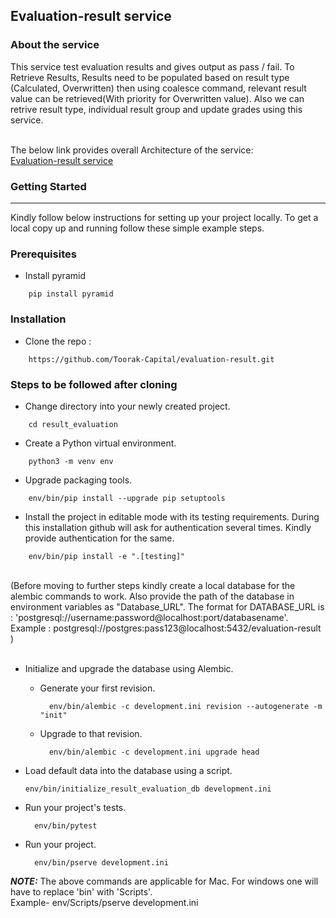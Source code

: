 ## Evaluation-result service

### About the service

This service test evaluation results and gives output as pass / fail. To Retrieve Results, Results need to be populated based on result type (Calculated, Overwritten) then using coalesce command, relevant result value can be retrieved(With priority for Overwritten value).
Also we can retrive result type, individual result group and update grades using this service.
<br />
<br />


The below link provides overall Architecture of the service:<br />
[Evaluation-result service](https://toorakcapital.atlassian.net/wiki/spaces/PA/pages/234586413/Evaluation+Results)


### Getting Started
---------------
Kindly follow below instructions for setting up your project locally. To get a local copy up and running follow these simple example steps.

### Prerequisites

- Install pyramid
```
    pip install pyramid
```

### Installation
- Clone the repo :
```
    https://github.com/Toorak-Capital/evaluation-result.git
```

### Steps to be followed after cloning

- Change directory into your newly created project.
```
    cd result_evaluation
```

- Create a Python virtual environment.
```
    python3 -m venv env
```

- Upgrade packaging tools.
```
    env/bin/pip install --upgrade pip setuptools
```

- Install the project in editable mode with its testing requirements. During this installation github will ask for authentication several times. Kindly provide authentication for the same.
```
    env/bin/pip install -e ".[testing]"
```

<br />
(Before moving to further steps kindly create a local database for the alembic commands to work. Also provide the path of the database in environment variables as      "Database_URL". The format for DATABASE_URL is : 'postgresql://username:password@localhost:port/databasename'. <br />  
 Example : postgresql://postgres:pass123@localhost:5432/evaluation-result )
<br />
<br />

- Initialize and upgrade the database using Alembic.

    - Generate your first revision.
      ```
        env/bin/alembic -c development.ini revision --autogenerate -m "init"
      ```

    - Upgrade to that revision.
      ```
        env/bin/alembic -c development.ini upgrade head
      ```

- Load default data into the database using a script.
    ```
    env/bin/initialize_result_evaluation_db development.ini
    ```

- Run your project's tests.
  ```
    env/bin/pytest
  ```

- Run your project.
  ```
    env/bin/pserve development.ini
  ```

**_NOTE:_**  The above commands are applicable for Mac. For windows one will have to replace 'bin' with 'Scripts'.<br /> 
Example- env/Scripts/pserve development.ini

